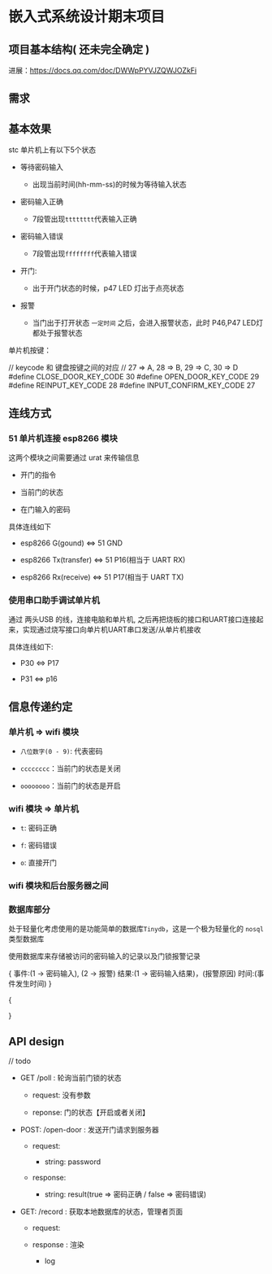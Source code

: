 # 嵌入式系统设计期末项目

## 项目基本结构( 还未完全确定 )

进展：https://docs.qq.com/doc/DWWpPYVJZQWJOZkFi


## 需求


## 基本效果

stc 单片机上有以下5个状态

- 等待密码输入
    
    - 出现当前时间(hh-mm-ss)的时候为等待输入状态

- 密码输入正确

    - 7段管出现`tttttttt`代表输入正确

- 密码输入错误

    - 7段管出现`ffffffff`代表输入错误

- 开门: 

    - 出于开门状态的时候，p47 LED 灯出于点亮状态
    
- 报警

    - 当门出于打开状态 `一定时间` 之后，会进入报警状态，此时 P46,P47 LED灯都处于报警状态

单片机按键：

// keycode 和 键盘按键之间的对应
// 27 => A, 28 => B, 29 => C, 30 => D
#define CLOSE_DOOR_KEY_CODE 30 
#define OPEN_DOOR_KEY_CODE 29
#define REINPUT_KEY_CODE 28
#define INPUT_CONFIRM_KEY_CODE 27

## 连线方式

### 51 单片机连接 esp8266 模块

这两个模块之间需要通过 urat 来传输信息

- 开门的指令

- 当前门的状态

- 在门输入的密码

具体连线如下

- esp8266 G(gound) <=> 51 GND 

- esp8266 Tx(transfer) <=> 51 P16(相当于 UART RX)

- esp8266 Rx(receive) <=> 51 P17(相当于 UART TX)

### 使用串口助手调试单片机

通过 两头USB 的线，连接电脑和单片机, 之后再把烧板的接口和UART接口连接起来，实现通过烧写接口向单片机UART串口发送/从单片机接收

具体连线如下:

- P30 <=> P17

- P31 <=> p16

## 信息传递约定

### 单片机 => wifi 模块

- `八位数字(0 - 9)`: 代表密码

- `cccccccc`：当前门的状态是关闭

- `oooooooo`：当前门的状态是开启

### wifi 模块 => 单片机

- `t`: 密码正确

- `f`: 密码错误

- `o`: 直接开门

### wifi 模块和后台服务器之间


### 数据库部分

处于轻量化考虑使用的是功能简单的数据库`Tinydb`，这是一个极为轻量化的 `nosql` 类型数据库 

使用数据库来存储被访问的密码输入的记录以及门锁报警记录

{
    事件:(1 -> 密码输入), (2 -> 报警)
    结果:(1 -> 密码输入结果)，(报警原因)
    时间:(事件发生时间)
}

{
    
}


## API design

// todo 
- GET /poll : 轮询当前门锁的状态
    
    - request: 没有参数

    - reponse: 门的状态【开启或者关闭】

- POST: /open-door : 发送开门请求到服务器
    
    - request: 
        - string: password

    - response:
        
        - string: result(true => 密码正确 / false => 密码错误)


- GET: /record : 获取本地数据库的状态，管理者页面
    
    - request: 

    - response : 渲染

        - log